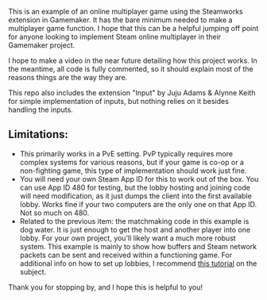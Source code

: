 This is an example of an online multiplayer game using the Steamworks extension in Gamemaker.  It has the bare minimum needed to make a multiplayer game function.  I hope that this can be a helpful jumping off point for anyone looking to implement Steam online multiplayer in their Gamemaker project.

I hope to make a video in the near future detailing how this project works.  In the meantime, all code is fully commented, so it should explain most of the reasons things are the way they are.

This repo also includes the extension "Input" by Juju Adams & Alynne Keith for simple implementation of inputs, but nothing relies on it besides handling the inputs.

Limitations:
 -
 - This primarily works in a PvE setting.  PvP typically requires more complex systems for various reasons, but if your game is co-op or a non-fighting game, this type of implementation should work just fine.
 - You will need your own Steam App ID for this to work out of the box.  You can use App ID 480 for testing, but the lobby hosting and joining code will need modification, as it just dumps the client into the first available lobby.  Works fine if your two computers are the only one on that App ID.  Not so much on 480.
 - Related to the previous item: the matchmaking code in this example is dog water.  It is just enough to get the host and another player into one lobby.  For your own project, you'll likely want a much more robust system.  This example is mainly to show how buffers and Steam network packets can be sent and received within a functioning game.  For additional info on how to set up lobbies, I recommend [this tutorial](https://youtu.be/QUQW1G1skbk?si=8SDnxMP04-KwtaI6) on the subject.

Thank you for stopping by, and I hope this is helpful to you!
